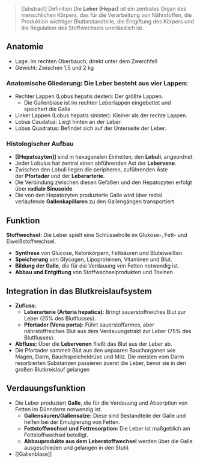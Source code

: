 > [!abstract] Definition
>  Die **Leber (Hepar)** ist ein zentrales Organ des menschlichen Körpers, das für die Verarbeitung von Nährstoffen, die Produktion wichtiger Blutbestandteile, die Entgiftung des Körpers und die Regulation des Stoffwechsels unerlässlich ist.
## Anatomie
- Lage: Im rechten Oberbauch, direkt unter dem Zwerchfell
- Gewicht: Zwischen 1,5 und 2 kg
### Anatomische Gliederung: Die Leber besteht aus vier Lappen:
- Rechter Lappen (Lobus hepatis dexter): Der größte Lappen.
	- Die Gallenblase ist im rechten Leberlappen eingebettet und speichert die Galle
- Linker Lappen (Lobus hepatis sinister): Kleiner als der rechte Lappen.
- Lobus Caudatus: Liegt hinten an der Leber.
- Lobus Quadratus: Befindet sich auf der Unterseite der Leber.
### Histologischer Aufbau
- **[[Hepatozyten]]** sind in hexagonalen Einheiten, den **Lobuli**, angeordnet.
- Jeder Lobulus hat zentral einen abführenden Ast der **Lebervene**.
- Zwischen den Lobuli liegen die peripheren, zuführenden Äste der **Pfortader** und der **Leberarterie**.
- Die Verbindung zwischen diesen Gefäßen und den Hepatozyten erfolgt über **radiale Sinusoide**.
- Die von den Hepatozyten produzierte Galle wird über radial verlaufende **Gallenkapillaren** zu den Gallengängen transportiert
## Funktion
**Stoffwechsel:** Die Leber spielt eine Schlüsselrolle im Glukose-, Fett- und Eiweißstoffwechsel.
- **Synthese** von Glucose, Ketonkörpern, Fettsäuren und Bluteiweißen.
- **Speicherung** von Glycogen, Lipoproteinen, Vitaminen und Blut.
- **Bildung der Galle**, die für die Verdauung von Fetten notwendig ist.
- **Abbau und Entgiftung** von Stoffwechselprodukten und Toxinen
## Integration in das Blutkreislaufsystem
- **Zufluss:**
    - **Leberarterie (Arteria hepatica):** Bringt sauerstoffreiches Blut zur Leber (25% des Blutflusses).
    - **Pfortader (Vena porta):** Führt sauerstoffarmes, aber nährstoffreiches Blut aus dem Verdauungstrakt zur Leber (75% des Blutflusses).
- **Abfluss:** Über die **Lebervenen** fließt das Blut aus der Leber ab.
- Die Pfortader sammelt Blut aus den unpaaren Bauchorganen wie Magen, Darm, Bauchspeicheldrüse und Milz. Die meisten vom Darm resorbierten Substanzen passieren zuerst die Leber, bevor sie in den großen Blutkreislauf gelangen
## Verdauungsfunktion
- Die Leber produziert **Galle**, die für die Verdauung und Absorption von Fetten im Dünndarm notwendig ist.
    - **Gallensäuren/Gallensalze:** Diese sind Bestandteile der Galle und helfen bei der Emulgierung von Fetten.
    - **Fettstoffwechsel und Fettresorption:** Die Leber ist maßgeblich am Fettstoffwechsel beteiligt.
    - **Abbauprodukte aus dem Leberstoffwechsel** werden über die Galle ausgeschieden und gelangen in den Stuhl.
- [[Gallenblase]]
